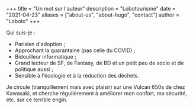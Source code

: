 +++
title = "Un mot sur l'auteur"
description = "Lobotourisme"
date = "2021-04-23"
aliases = ["about-us", "about-hugo", "contact"]
author = "Loboto"
+++

Qui suis-je :

- Parisien d'adoption ;
- Approchant la quarantaine (pas celle du COVID) ;
- Bidouilleur informatique ;
- Grand lecteur de SF, de Fantasy, de BD et un petit peu de socio et de politique aussi ;
- Sensible à l'écologie et à la réduction des déchets.

Je circule (tranquillement mais avec plaisir) sur une Vulcan 650s de chez Kawasaki, et cherche régulièrement à améliorer mon confort, ma sécurité, etc. sur ce terrible engin.
